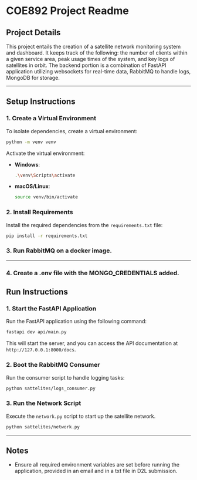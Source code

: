 # COE892 Project Readme

## Project Details
This project entails the creation of a satellite network monitoring system and dashboard.  It keeps track of the following: the number of clients within a given service area, peak usage times of the system, and key logs of satellites in orbit. The backend portion is a combination of FastAPI application utilizing websockets for real-time data, RabbitMQ to handle logs, MongoDB for storage.

---

## Setup Instructions

### 1. Create a Virtual Environment
To isolate dependencies, create a virtual environment:
```bash
python -m venv venv
```

Activate the virtual environment:
- **Windows**:
    ```bash
    .\venv\Scripts\activate
    ```
- **macOS/Linux**:
    ```bash
    source venv/bin/activate
    ```

### 2. Install Requirements
Install the required dependencies from the `requirements.txt` file:
```bash
pip install -r requirements.txt
```
### 3. Run RabbitMQ on a docker image.
---
### 4. Create a .env file with the MONGO_CREDENTIALS added.

## Run Instructions

### 1. Start the FastAPI Application
Run the FastAPI application using the following command:
```bash
fastapi dev api/main.py
```
This will start the server, and you can access the API documentation at `http://127.0.0.1:8000/docs`.

### 2. Boot the RabbitMQ Consumer
Run the consumer script to handle logging tasks:
```bash
python sattelites/logs_consumer.py
```

### 3. Run the Network Script
Execute the `network.py` script to start up the satellite network.
```bash
python sattelites/network.py
```

---

## Notes
- Ensure all required environment variables are set before running the application, provided in an email and in a txt file in D2L submission.
